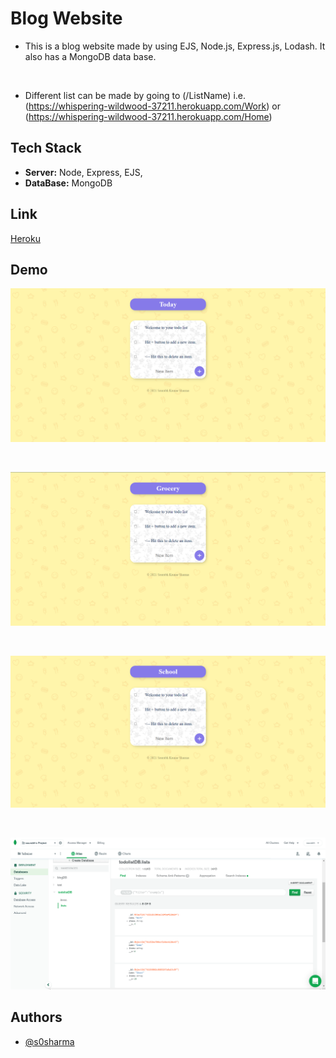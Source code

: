 
# Blog Website

*  This is a blog website made by using EJS, Node.js, Express.js, Lodash. It also has a MongoDB data base.

<br>

*  Different list can be made by going to (/ListName) i.e. (https://whispering-wildwood-37211.herokuapp.com/Work) or (https://whispering-wildwood-37211.herokuapp.com/Home)


## Tech Stack

* **Server:** Node, Express, EJS,
* **DataBase:** MongoDB

  
## Link

[Heroku](https://whispering-wildwood-37211.herokuapp.com/)

## Demo
![Home](Images/todohome.png)

<br>

![Grocery](Images/todogrocery.png)

<br>

![School](Images/todoschool.png)

<br>

![DataBase](Images/todoDB.png)


  
## Authors

- [@s0sharma](https://github.com/s0sharma)

  
